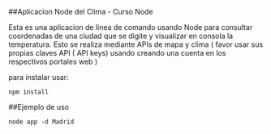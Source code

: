 ##Aplicacion Node del Clima - Curso Node

Esta es una aplicacion de linea de comando usando Node para consultar coordenadas de una ciudad que se digite y visualizar en consola la temperatura.
Esto se realiza mediante APIs de mapa y clima ( favor usar sus propias claves API ( API keys) usando creando una cuenta en los respectivos portales web )

para instalar usar:

```
npm install
```

##Ejemplo de uso
```
node app -d Madrid
```
